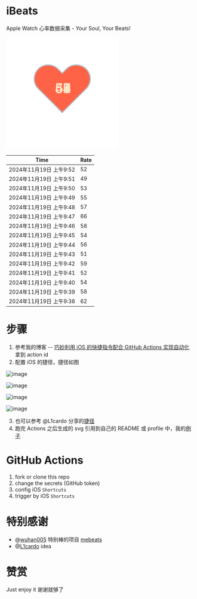 # iBeats
Apple Watch 心率数据采集 - Your Soul, Your Beats!

![](./files/heart.svg)

<!--START_SECTION:my_heart_rate-->
| Time | Rate | 
 | ---- | ---- | 
| 2024年11月19日 上午9:52 | 52 |
| 2024年11月19日 上午9:51 | 49 |
| 2024年11月19日 上午9:50 | 53 |
| 2024年11月19日 上午9:49 | 55 |
| 2024年11月19日 上午9:48 | 57 |
| 2024年11月19日 上午9:47 | 66 |
| 2024年11月19日 上午9:46 | 58 |
| 2024年11月19日 上午9:45 | 54 |
| 2024年11月19日 上午9:44 | 56 |
| 2024年11月19日 上午9:43 | 51 |
| 2024年11月19日 上午9:42 | 59 |
| 2024年11月19日 上午9:41 | 52 |
| 2024年11月19日 上午9:40 | 54 |
| 2024年11月19日 上午9:39 | 58 |
| 2024年11月19日 上午9:38 | 62 |

<!--END_SECTION:my_heart_rate-->

# 步骤
1. 参考我的博客 -- [巧妙利用 iOS 的快捷指令配合 GitHub Actions 实现自动化](https://github.com/yihong0618/gitblog/issues/198) 拿到 action id
2. 配置 iOS 的捷径，捷径如图

![image](https://user-images.githubusercontent.com/15976103/122154218-0db0b480-ce97-11eb-93bb-5aec07c558dc.png)

![image](https://user-images.githubusercontent.com/15976103/122154236-186b4980-ce97-11eb-8e4b-70551a0391ae.png)

![image](https://user-images.githubusercontent.com/15976103/122154268-2d47dd00-ce97-11eb-902e-3acf292265a9.png)

![image](https://user-images.githubusercontent.com/15976103/122174055-fa144680-ceb4-11eb-9be2-3eb83cd516f7.png)

3. 也可以参考 @L1cardo 分享的[捷径](https://www.icloud.com/shortcuts/6ab6047b459c41ad822ad6b94b1c03d4)
4. 跑完 Actions 之后生成的 svg 引用到自己的 README 或 profile 中，我的[例子](https://github.com/yihong0618) 

# GitHub Actions

1. fork or clone this repo
2. change the secrets (GitHub token)
3. config iOS `Shortcuts` 
4. trigger by iOS `Shortcuts`

# 特别感谢
- @[wuhan005](https://github.com/wuhan005) 特别棒的项目 [mebeats](https://github.com/wuhan005/mebeats)
- @[L1cardo](https://github.com/L1cardo) idea

# 赞赏
Just enjoy it
谢谢就够了
